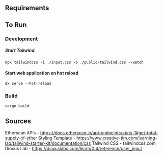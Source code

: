 ## Requirements

## To Run

### Development
##### Start Tailwind
```npx tailwindcss -i ./input.css -o ./public/tailwind.css --watch```

#### Start web application on hot reload
```dx serve --hot-reload```

### Build
```cargo build```

## Sources

Etherscan APIs - https://docs.etherscan.io/api-endpoints/stats-1#get-total-supply-of-ether
Styling Template - https://www.creative-tim.com/learning-lab/tailwind-starter-kit/documentation/css
Tailwind CSS - tailwindcss.com
Dioxus Lab - https://dioxuslabs.com/learn/0.4/reference/user_input